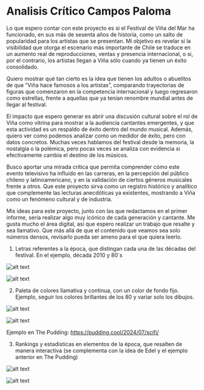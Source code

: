 # Analisis Crítico Campos Paloma

Lo que espero contar con este proyecto es si el Festival de Viña del Mar ha funcionado, en sus más de sesenta años de historia, como un salto de popularidad para los artistas que se presentan. Mi objetivo es revelar si la visibilidad que otorga el escenario más importante de Chile se traduce en un aumento real de reproducciones, ventas y presencia internacional, o si, por el contrario, los artistas llegan a Viña sólo cuando ya tienen un éxito consolidado. 

Quiero mostrar qué tan cierto es la idea que tienen los adultos o abuelitos de que “Viña hace famosos a los artistas”, comparando trayectorias de figuras que comenzaron en la competencia internacional y luego regresaron como estrellas, frente a aquellas que ya tenían renombre mundial antes de llegar al festival.

El impacto que espero generar es abrir una discusión cultural sobre el rol de Viña como vitrina para mostrar a la audiencia cantantes emergentes, y que esta actividad es un respaldo de éxito dentro del mundo musical. Además, quiero ver como podemos analizar como un medidor de éxito, pero con datos concretos. Muchas veces hablamos del festival desde la memoria, la nostalgia o la polémica, pero pocas veces se analiza con evidencia si efectivamente cambia el destino de los músicos. 

Busco aportar una mirada crítica que permita comprender cómo este evento televisivo ha influido en las carreras, en la percepción del público chileno y latinoamericano, y en la validación de ciertos géneros musicales frente a otros. Que este proyecto sirva como un registro histórico y analítico que complemente las lecturas anecdóticas ya existentes, mostrando a Viña como un fenómeno cultural y de industria.

Mis ideas para este proyecto, junto con las que redactamos en el primer informe, sería realizar algo muy icónico de cada generación y cantante. Me gusta mucho el área digital, así que espero realizar un trabajo que resalte y sea llamativo. Que más allá de que el contenido que veamos sea solo números densos, revisarlo pueda ser ameno para el que quiera leerlo. 

1. Letras referentes a la época, que distingan cada una de las décadas del festival. En el ejemplo, década 2010 y 80´s

![alt text](<Idea 1-1.png>)

![alt text](https://i.pinimg.com/736x/0a/86/73/0a8673ce1197f3f6319329ffefdf2473.jpg)


2. Paleta de colores llamativa y continua, con un color de fondo fijo. Ejemplo, seguir los colores brillantes de los 80 y variar solo los dibujos. 

![alt text](400138f476587455482410311f8fa4e9-1.jpg)

![alt text](1c7e47ae14cb86c0cb8274b4850974e3.jpg)

Ejemplo en The Pudding: 
https://pudding.cool/2024/07/scifi/

3. Rankings y estadisticas en elementos de la época, que resalten de manera interactiva (se complementa con la idea de Edel y el ejemplo anterior en The Pudding)

![alt text](https://i.pinimg.com/736x/bc/bc/fd/bcbcfd1668c998b976aeb0c8b6731f54.jpg)

![alt text](https://i.pinimg.com/736x/da/2b/d8/da2bd83fdb7f080d275d0c9275f6b55e.jpg)


